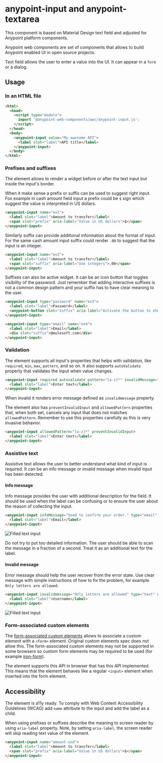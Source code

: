 # anypoint-input and anypoint-textarea

This component is based on Material Design text field and adjusted for Anypoint platform components.

Anypoint web components are set of components that allows to build Anypoint enabled UI in open source projects.

Text field allows the user to enter a value into the UI. It can appear in a `form` or a dialog.

## Usage

### In an HTML file

```html
<html>
  <head>
    <script type="module">
      import '@anypoint-web-components/awc/anypoint-input.js';
    </script>
  </head>
  <body>
    <anypoint-input value="My awesome API">
      <label slot="label">API title</label>
    </anypoint-input>
  </body>
</html>
```

### Prefixes and suffixes

The element allows to render a widget before or after the text input but inside the input's border.

When it make sense a prefix or suffix can be used to suggest right input. Fox example in cash amount field input a prefix could be `$` sign which suggest the value is interpreted in US dollars.

```html
<anypoint-input name="ex1">
  <label slot="label">Amount to transfer</label>
  <span slot="prefix" aria-label="Value in US dollars">$</span>
</anypoint-input>
```

Similarly suffix can provide additional information about the format of input. For the same cash amount input suffix could render `.00` to suggest that the input is an integer.

```html
<anypoint-input name="ex2">
  <label slot="label">Amount to transfer</label>
  <span slot="suffix" aria-label="Use integers">.00</span>
</anypoint-input>
```

Suffixes can also be active widget. It can be an icon button that toggles visibility of the password. Just remember that adding interactive suffixes is not a common design pattern and your suffix has to have clear meaning to the user.

```html
<anypoint-input type="password" name="ex3">
  <label slot="label">Password</label>
  <anypoint-button slot="suffix" aria-label="Activate the button to show the password" onclick="this.parentNode.type='text'">Show</anypoint-button>
</anypoint-input>
```

```html
<anypoint-input type="email" name="ex4">
  <label slot="label">Email</label>
  <div slot="suffix">@mulesoft.com</div>
</anypoint-input>
```

### Validation

The element supports all input's properties that helps with validation, like `required`, `min`, `max`, `pattern`, and so on. It also supports `autoValidate` property that validates the input when value changes.

```html
<anypoint-input required autovalidate pattern="[a-z]*" invalidMessage="Only letters allowed">
  <label slot="label">Enter text</label>
</anypoint-input>
```

When invalid it renders error message defined as `invalidmessage` property.

The element also has `preventInvalidInput` and `allowedPattern` properties that, when both set, cancels any input that does not matches `allowedPattern`.
Remember to use this properties carefully as this is very invasive behavior.

```html
<anypoint-input allowedPattern="[a-z]*" preventInvalidInput>
  <label slot="label">Enter text</label>
</anypoint-input>
```

### Assistive text

Assistive text allows the user to better understand what kind of input is required. It can be an info message or invalid message when invalid
input has been detected.

#### Info message

Info message provides the user with additional description for the field. It should be used when the label can be confusing or to ensure the user about the reason of collecting the input.

```html
<anypoint-input infoMessage="Used to confirm your order." type="email" name="ex5">
  <label slot="label">Email</label>
</anypoint-input>
```

![Filled text input](demo/info-text.png)

Do not try to put too detailed information. The user should be able to scan the message in a fraction of a second. Treat it as an additional text for the label.

#### Invalid message

Error message should help the user recover from the error state. Use clear message with simple instructions of how to fix the problem, for example `Only letters are allowed`.

```html
<anypoint-input invalidmessage="Only letters are allowed" type="text" name="ex6" invalid>
  <label slot="label">Username</label>
</anypoint-input>
```

![Filled text input](demo/invalid-text.png)

### Form-associated custom elements

The [form-associated custom elements](https://docs.google.com/document/d/1JO8puctCSpW-ZYGU8lF-h4FWRIDQNDVexzHoOQ2iQmY/edit?pli=1#) allows to associate a custom element with a `<form>` element. Original custom elements spec does not allow this.
The form-associated custom elements may not be supported in some browsers so custom form elements may be required to be used (for example [iron-form](https://www.webcomponents.org/element/@polymer/iron-form)).

The element supports this API in browser that has this API implemented. This means that the element behaves like a regular `<input>` element when inserted into the form element.

## Accessibility

The element is a11y ready.
To comply with Web Content Accessibility Guidelines (WCAG) add `name` attribute to the input and add the label as a child.

When using prefixes or suffixes describe the meaning to screen reader by using `aria-label` property. Note, by setting `aria-label`, the screen reader will skip reading text value of the element.

```html
<anypoint-input name="amount-usd">
  <label slot="label">Amount to transfer</label>
  <span slot="prefix" aria-label="Value in US dollars">$</span>
</anypoint-input>
```
